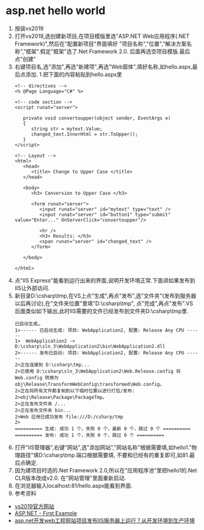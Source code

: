 # asp.net hello world
1. 按装vs2019
1. 打开vs2019,选创建新项目,在项目模版里选"ASP.NET Web应用程序(.NET Framework)",然后在"配置新项目"界面填好
   "项目名称","位置","解决方案名称","框架".假定"框架"选了.Net Framework 2.0. 后面再选空项目模版.最后点"创建"
1. 右键项目名,选"添加",再选"新建项",再选"Web窗体",填好名称,如hello.aspx,最后点添加.
1.把下面的内容粘贴到hello.aspx里
    ```
    <!-- directives -->
    <% @Page Language="C#" %>
    
    <!-- code section -->
    <script runat="server">
    
       private void convertoupper(object sender, EventArgs e)
       {
          string str = mytext.Value;
          changed_text.InnerHtml = str.ToUpper();
       }
    </script>
    
    <!-- Layout -->
    <html>
       <head> 
          <title> Change to Upper Case </title> 
       </head>
       
       <body>
          <h3> Conversion to Upper Case </h3>
          
          <form runat="server">
             <input runat="server" id="mytext" type="text" />
             <input runat="server" id="button1" type="submit" value="Enter..." OnServerClick="convertoupper"/>
             
             <hr />
             <h3> Results: </h3>
             <span runat="server" id="changed_text" />
          </form>
          
       </body>
       
    </html>
    ```
1. 点"IIS Express"能看到运行出来的界面,说明开发环境正常.下面讲如果发布到IIS让外部访问.
1. 新目录D:\csharp\tmp,在VS上点"生成",再点"发布",选"文件夹"(发布到服务器以后再讨论),在"文件夹位置"里填"D:\csharp\tmp",
   点"完成",再点"发布".VS后面类似如下输出,此时IIS需要的文件已经发布到文件夹D:\csharp\tmp里.
   ```
   已启动生成…
   1>------ 已启动生成: 项目: WebApplication2, 配置: Release Any CPU ------
   1>  WebApplication2 -> D:\csharp\sln_3\WebApplication2\bin\WebApplication2.dll
   2>------ 发布已启动: 项目: WebApplication2, 配置: Release Any CPU ------
   2>正在连接到 D:\csharp\tmp...
   2>已使用 D:\csharp\sln_3\WebApplication2\Web.Release.config 将 Web.config 转换为 obj\Release\TransformWebConfig\transformed\Web.config。
   2>正在将所有文件都复制到以下临时位置以进行打包/发布:
   2>obj\Release\Package\PackageTmp。
   2>正在发布文件夹 /...
   2>正在发布文件夹 bin...
   2>Web 应用已成功发布 file:///D:/csharp/tmp
   2>
   ========== 生成: 成功 1 个，失败 0 个，最新 0 个，跳过 0 个 ==========
   ========== 发布: 成功 1 个，失败 0 个，跳过 0 个 ==========
   ```         
1. 打开"IIS管理器",右键"网站",选"添加网站","网站名称"根据需要填,如hello1."物理路径"填D:\csharp\tmp.端口根据需要填,
  不要和已经有的重复即可,如81.最后点确定.
1. 因为建项目时选的.Net Framework 2.0,所以在"应用程序池"里把hello1的.Net CLR版本改成v2.0. 在"网站管理"里面重新启动.
1. 在浏览器输入localhost:81/hello.aspx能看到界面.
1. 参考资料
* [vs2019官方网站](https://visualstudio.microsoft.com/zh-hans/vs/) 
* [ASP.NET - First Example](https://www.tutorialspoint.com/asp.net/asp.net_first_example.htm) 
* [asp.net开发web工程网站项目发布IIS服务器上运行？从开发环境到生产环境
](https://www.bilibili.com/video/BV1Ke411473K) 